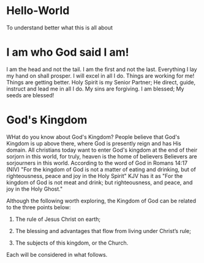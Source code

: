 # Hello-World
To understand better what this is all about

# I am who God said I am!
I am the head and not the tail. 
I am the first and not the last. 
Everything I lay my hand on shall prosper. 
I will excel in all I do. 
Things are working for me! 
Things are getting better.
Holy Spirit is my Senior Partner; He direct, guide, instruct and lead me in all I do.
My sins are forgiving.
I am blessed; My seeds are blessed!

# God's Kingdom
WHat do you know about God's Kingdom?
People believe that God's Kingdom is up above there, where God is presently reign and has His domain.
All christians today want to enter God's kingdom at the end of their sorjorn in this world, for truly, heaven is the home of believers
Believers are sorjourners in this world.
According to the word of God in Romans 14:17 (NIV) "For the kingdom of God is not a matter of eating and drinking, but of righteousness, peace and joy in the Holy Spirit"
KJV has it as "For the kingdom of God is not meat and drink; but righteousness, and peace, and joy in the Holy Ghost."

Although the following worth exploring, the Kingdom of God can be related to the three points below:

1. The rule of Jesus Christ on earth;

2. The blessing and advantages that flow from living under Christ’s rule;

3. The subjects of this kingdom, or the Church.

Each will be considered in what follows.

